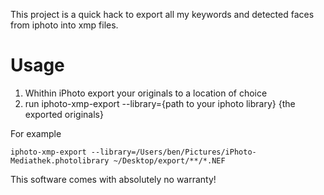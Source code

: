 This project is a quick hack to export all my keywords and detected faces from iphoto into xmp files.

Usage
=====

1. Whithin iPhoto export your originals to a location of choice
2. run
	iphoto-xmp-export --library={path to your iphoto library} {the exported originals}

For example

	iphoto-xmp-export --library=/Users/ben/Pictures/iPhoto-Mediathek.photolibrary ~/Desktop/export/**/*.NEF

This software comes with absolutely no warranty!
